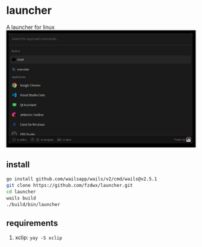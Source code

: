 # launcher

A launcher for linux
![image](.github/img.png)

## install

```bash
go install github.com/wailsapp/wails/v2/cmd/wails@v2.5.1
git clone https://github.com/fzdwx/launcher.git
cd launcher
wails build
./build/bin/launcher
```

## requirements

1. xclip: `yay -S xclip`
